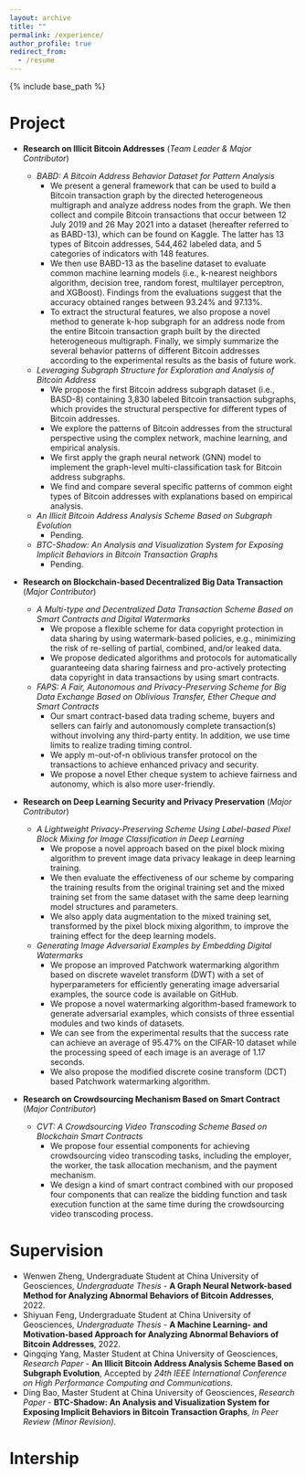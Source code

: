```yaml
---
layout: archive
title: ""
permalink: /experience/
author_profile: true
redirect_from:
  - /resume
---
```


{% include base_path %}

Project
======

* **Research on Illicit Bitcoin Addresses** (*Team Leader & Major Contributor*)
  * *BABD: A Bitcoin Address Behavior Dataset for Pattern Analysis*
    * We present a general framework that can be used to build a Bitcoin transaction graph by the directed heterogeneous multigraph and analyze address nodes from the graph. We then collect and compile Bitcoin transactions that occur between 12 July 2019 and 26 May 2021 into a dataset (hereafter referred to as BABD-13), which can be found on Kaggle. The latter has 13 types of Bitcoin addresses, 544,462 labeled data, and 5 categories of indicators with 148 features. 
    * We then use BABD-13 as the baseline dataset to evaluate common machine learning models (i.e., k-nearest neighbors algorithm, decision tree, random forest, multilayer perceptron, and XGBoost). Findings from the evaluations suggest that the accuracy obtained ranges between 93.24% and 97.13%. 
    * To extract the structural features, we also propose a novel method to generate k-hop subgraph for an address node from the entire Bitcoin transaction graph built by the directed heterogeneous multigraph. Finally, we simply summarize the several behavior patterns of different Bitcoin addresses according to the experimental results as the basis of future work.
  * *Leveraging Subgraph Structure for Exploration and Analysis of Bitcoin Address*
    * We propose the first Bitcoin address subgraph dataset (i.e., BASD-8) containing 3,830 labeled Bitcoin transaction subgraphs, which provides the structural perspective for different types of Bitcoin addresses.
    * We explore the patterns of Bitcoin addresses from the structural perspective using the complex network, machine learning, and empirical analysis.
    * We first apply the graph neural network (GNN) model to implement the graph-level multi-classification task for Bitcoin address subgraphs.
    * We find and compare several specific patterns of common eight types of Bitcoin addresses with explanations based on empirical analysis.
  * *An Illicit Bitcoin Address Analysis Scheme Based on Subgraph Evolution*
    * Pending.
  * *BTC-Shadow: An Analysis and Visualization System for Exposing Implicit Behaviors in Bitcoin Transaction Graphs*
    * Pending.

* **Research on Blockchain-based Decentralized Big Data Transaction** (*Major Contributor*)
  * *A Multi-type and Decentralized Data Transaction Scheme Based on Smart Contracts and Digital Watermarks*
    * We propose a flexible scheme for data copyright protection in data sharing by using watermark-based policies, e.g., minimizing the risk of re-selling of partial, combined, and/or leaked data.
    * We propose dedicated algorithms and protocols for automatically guaranteeing data sharing fairness and pro-actively protecting data copyright in data transactions by using smart contracts.
  * *FAPS: A Fair, Autonomous and Privacy-Preserving Scheme for Big Data Exchange Based on Oblivious Transfer, Ether Cheque and Smart Contracts*
    * Our smart contract-based data trading scheme, buyers and sellers can fairly and autonomously complete transaction(s) without involving any third-party entity. In addition, we use time limits to realize trading timing control.
    * We apply m-out-of-n oblivious transfer protocol on the transactions to achieve enhanced privacy and security.
    * We propose a novel Ether cheque system to achieve fairness and autonomy, which is also more user-friendly.

* **Research on Deep Learning Security and Privacy Preservation** (*Major Contributor*)
  * *A Lightweight Privacy-Preserving Scheme Using Label-based Pixel Block Mixing for Image Classification in Deep Learning*
    * We propose a novel approach based on the pixel block mixing algorithm to prevent image data privacy leakage in deep learning training. 
    * We then evaluate the effectiveness of our scheme by comparing the training results from the original training set and the mixed training set from the same dataset with the same deep learning model structures and parameters. 
    * We also apply data augmentation to the mixed training set, transformed by the pixel block mixing algorithm, to improve the training effect for the deep learning models.
  * *Generating Image Adversarial Examples by Embedding Digital Watermarks*
    * We propose an improved Patchwork watermarking algorithm based on discrete wavelet transform (DWT) with a set of hyperparameters for efficiently generating image adversarial examples, the source code is available on GitHub.
    * We propose a novel watermarking algorithm-based framework to generate adversarial examples, which consists of three essential modules and two kinds of datasets.
    * We can see from the experimental results that the success rate can achieve an average of 95.47% on the CIFAR-10 dataset while the processing speed of each image is an average of 1.17 seconds.
    * We also propose the modified discrete cosine transform (DCT) based Patchwork watermarking algorithm. 

* **Research on Crowdsourcing Mechanism Based on Smart Contract** (*Major Contributor*)
  * *CVT: A Crowdsourcing Video Transcoding Scheme Based on Blockchain Smart Contracts*
    * We propose four essential components for achieving crowdsourcing video transcoding tasks, including the employer, the worker, the task allocation mechanism, and the payment mechanism.
    * We design a kind of smart contract combined with our proposed four components that can realize the bidding function and task execution function at the same time during the crowdsourcing video transcoding process.

Supervision
======

* Wenwen Zheng, Undergraduate Student at China University of Geosciences, *Undergraduate Thesis* - **A Graph Neural Network-based Method for Analyzing Abnormal Behaviors of Bitcoin Addresses**, 2022.
* Shiyuan Feng, Undergraduate Student at China University of Geosciences, *Undergraduate Thesis* - **A Machine Learning- and Motivation-based Approach for Analyzing Abnormal Behaviors of Bitcoin Addresses**, 2022.
* Qingqing Yang, Master Student at China University of Geosciences, *Research Paper* - **An Illicit Bitcoin Address Analysis Scheme Based on Subgraph Evolution**, Accepted by *24th IEEE International Conference on High Performance Computing and Communications*.
* Ding Bao, Master Student at China University of Geosciences, *Research Paper* - **BTC-Shadow: An Analysis and Visualization System for Exposing Implicit Behaviors in Bitcoin Transaction Graphs**, *In Peer Review (Minor Revision)*.

Intership
======

  
